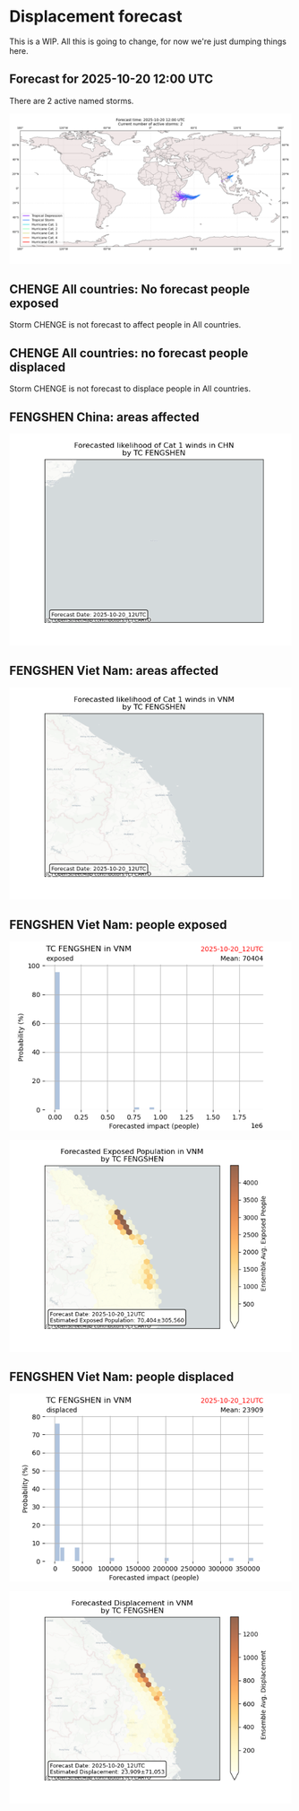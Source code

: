 # Displacement forecast

This is a WIP. All this is going to change, for now we're just dumping things here.

## Forecast for 2025-10-20 12:00 UTC

There are 2 active named storms.

![Active storm ensemble tracks](ECMWF_TC_tracks_20251020120000.png)


## CHENGE All countries: No forecast people exposed

Storm CHENGE is not forecast to affect people in All countries.


## CHENGE All countries: no forecast people displaced

Storm CHENGE is not forecast to displace people in All countries.


## FENGSHEN China: areas affected

![Map of areas possibly experiencing Cat 1 winds](impact-map_TC_ECMWF_ens_FENGSHEN_2025-10-20_12UTC_CHN_cat1.png)


## FENGSHEN Viet Nam: areas affected

![Map of areas possibly experiencing Cat 1 winds](impact-map_TC_ECMWF_ens_FENGSHEN_2025-10-20_12UTC_VNM_cat1.png)


## FENGSHEN Viet Nam: people exposed

![Histogram of possible exposed population](impact-histogram_TC_ECMWF_ens_FENGSHEN_2025-10-20_12UTC_VNM_exposed.png)

![Map of possible exposed population](impact-map_TC_ECMWF_ens_FENGSHEN_2025-10-20_12UTC_VNM_exposed.png)


## FENGSHEN Viet Nam: people displaced

![Histogram of possible displaced population](impact-histogram_TC_ECMWF_ens_FENGSHEN_2025-10-20_12UTC_VNM_displaced.png)


![Map of possible displaced population](impact-map_TC_ECMWF_ens_FENGSHEN_2025-10-20_12UTC_VNM_displaced.png)


